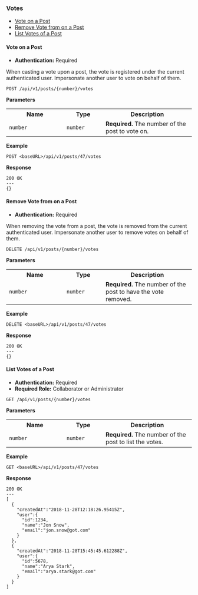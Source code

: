 <h3 id="votes">Votes</h3>

<ul>
  <li><a href="#add-vote">Vote on a Post</a></li>
  <li><a href="#remove-vote">Remove Vote from on a Post</a></li>
  <li><a href="#list-post-votes">List Votes of a Post</a></li>
</ul>

<h4 id="add-vote">Vote on a Post</h4>

- <strong>Authentication:</strong> Required

When casting a vote upon a post, the vote is registered under the current authenticated user. Impersonate another user to vote on behalf of them.

```
POST /api/v1/posts/{number}/votes
```

<strong>Parameters</strong>

<table>
  <tr>
    <th width="140">Name</th>
    <th width="90">Type</th>
    <th>Description</th>
  </tr>
  <tr>
    <td><code>number</code></td>
    <td><code>number</code></td>
    <td><strong>Required.</strong> The number of the post to vote on.</td>
  </tr>
</table>

<strong>Example</strong>

```
POST <baseURL>/api/v1/posts/47/votes
```

<strong>Response</strong>

```
200 OK
---
{}
```

<h4 id="remove-vote">Remove Vote from on a Post</h4>

- <strong>Authentication:</strong> Required

When removing the vote from a post, the vote is removed from the current authenticated user. Impersonate another user to remove votes on behalf of them.

```
DELETE /api/v1/posts/{number}/votes
```

<strong>Parameters</strong>

<table>
  <tr>
    <th width="140">Name</th>
    <th width="90">Type</th>
    <th>Description</th>
  </tr>
  <tr>
    <td><code>number</code></td>
    <td><code>number</code></td>
    <td><strong>Required.</strong> The number of the post to have the vote removed.</td>
  </tr>
</table>

<strong>Example</strong>

```
DELETE <baseURL>/api/v1/posts/47/votes
```

<strong>Response</strong>

```
200 OK
---
{}
```

<h4 id="list-post-votes">List Votes of a Post</h4>

- <strong>Authentication:</strong> Required
- <strong>Required Role:</strong> Collaborator or Administrator

```
GET /api/v1/posts/{number}/votes
```

<strong>Parameters</strong>

<table>
  <tr>
    <th width="140">Name</th>
    <th width="90">Type</th>
    <th>Description</th>
  </tr>
  <tr>
    <td><code>number</code></td>
    <td><code>number</code></td>
    <td><strong>Required.</strong> The number of the post to list the votes.</td>
  </tr>
</table>

<strong>Example</strong>

```
GET <baseURL>/api/v1/posts/47/votes
```

<strong>Response</strong>

```
200 OK
---
[
  {
    "createdAt":"2018-11-28T12:18:26.95415Z",
    "user":{
      "id":1234,
      "name":"Jon Snow",
      "email":"jon.snow@got.com"
    }
  },
  {
    "createdAt":"2018-11-28T15:45:45.612288Z",
    "user":{
      "id":5678,
      "name":"Arya Stark",
      "email":"arya.stark@got.com"
    }
  }
]
```
